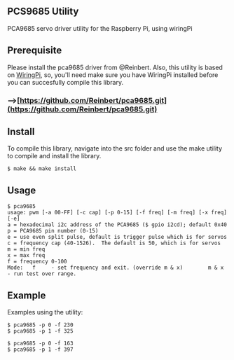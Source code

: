 PCS9685 Utility
---------------
PCA9685 servo driver utility for the Raspberry Pi, using wiringPi

## Prerequisite
Please install the pca9685 driver from @Reinbert.  Also, this utility is based on [WiringPi](http://wiringpi.com/), so, you'll need make sure you have WiringPi installed before you can succesfully compile this library.  

### -->[https://github.com/Reinbert/pca9685.git](https://github.com/Reinbert/pca9685.git)


## Install
To compile this library, navigate into the src folder and use the make utility to compile 
and install the library.

    $ make && make install

## Usage

    $ pca9685
    usage: pwm [-a 00-FF] [-c cap] [-p 0-15] [-f freq] [-m freq] [-x freq] [-e]
    a = hexadecimal i2c address of the PCA9685 ($ gpio i2cd); default 0x40
    p = PCA9685 pin number (0-15)
    e = use even split pulse, default is trigger pulse which is for servos
    c = frequency cap (40-1526).  The default is 50, which is for servos
    m = min freq
    x = max freq
    f = frequency 0-100
    Mode:   f     - set frequency and exit. (override m & x)        m & x - run test over range.


## Example
Examples using the utility:

    $ pca9685 -p 0 -f 230
    $ pca9685 -p 1 -f 325

    $ pca9685 -p 0 -f 163
    $ pca9685 -p 1 -f 397
